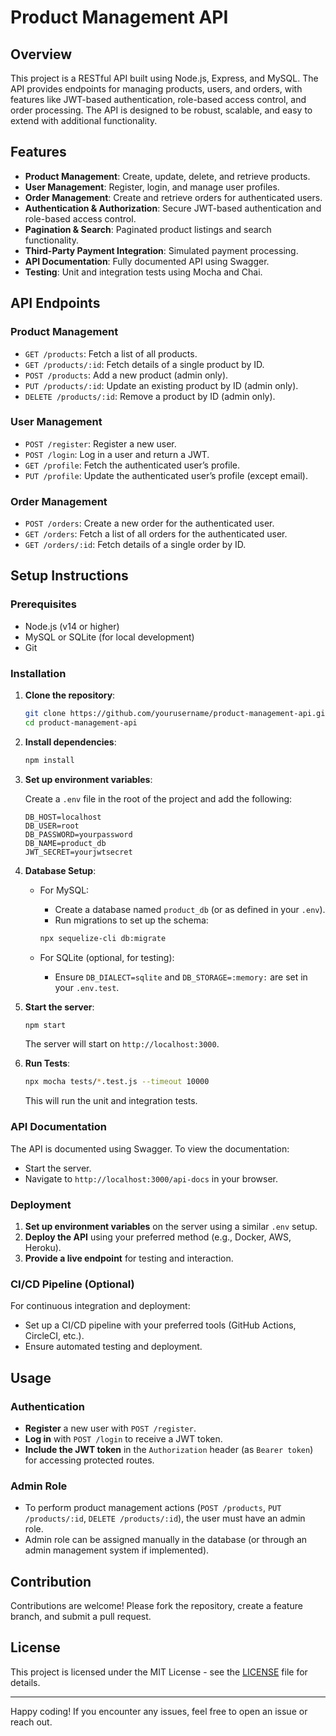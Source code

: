 # Product Management API

## Overview

This project is a RESTful API built using Node.js, Express, and MySQL. The API provides endpoints for managing products, users, and orders, with features like JWT-based authentication, role-based access control, and order processing. The API is designed to be robust, scalable, and easy to extend with additional functionality.

## Features

- **Product Management**: Create, update, delete, and retrieve products.
- **User Management**: Register, login, and manage user profiles.
- **Order Management**: Create and retrieve orders for authenticated users.
- **Authentication & Authorization**: Secure JWT-based authentication and role-based access control.
- **Pagination & Search**: Paginated product listings and search functionality.
- **Third-Party Payment Integration**: Simulated payment processing.
- **API Documentation**: Fully documented API using Swagger.
- **Testing**: Unit and integration tests using Mocha and Chai.

## API Endpoints

### Product Management

- `GET /products`: Fetch a list of all products.
- `GET /products/:id`: Fetch details of a single product by ID.
- `POST /products`: Add a new product (admin only).
- `PUT /products/:id`: Update an existing product by ID (admin only).
- `DELETE /products/:id`: Remove a product by ID (admin only).

### User Management

- `POST /register`: Register a new user.
- `POST /login`: Log in a user and return a JWT.
- `GET /profile`: Fetch the authenticated user’s profile.
- `PUT /profile`: Update the authenticated user’s profile (except email).

### Order Management

- `POST /orders`: Create a new order for the authenticated user.
- `GET /orders`: Fetch a list of all orders for the authenticated user.
- `GET /orders/:id`: Fetch details of a single order by ID.

## Setup Instructions

### Prerequisites

- Node.js (v14 or higher)
- MySQL or SQLite (for local development)
- Git

### Installation

1. **Clone the repository**:

    ```bash
    git clone https://github.com/yourusername/product-management-api.git
    cd product-management-api
    ```

2. **Install dependencies**:

    ```bash
    npm install
    ```

3. **Set up environment variables**:

    Create a `.env` file in the root of the project and add the following:

    ```plaintext
    DB_HOST=localhost
    DB_USER=root
    DB_PASSWORD=yourpassword
    DB_NAME=product_db
    JWT_SECRET=yourjwtsecret
    ```

4. **Database Setup**:

    - For MySQL:
      - Create a database named `product_db` (or as defined in your `.env`).
      - Run migrations to set up the schema:

      ```bash
      npx sequelize-cli db:migrate
      ```

    - For SQLite (optional, for testing):
      - Ensure `DB_DIALECT=sqlite` and `DB_STORAGE=:memory:` are set in your `.env.test`.

5. **Start the server**:

    ```bash
    npm start
    ```

    The server will start on `http://localhost:3000`.

6. **Run Tests**:

    ```bash
    npx mocha tests/*.test.js --timeout 10000
    ```

    This will run the unit and integration tests.

### API Documentation

The API is documented using Swagger. To view the documentation:

- Start the server.
- Navigate to `http://localhost:3000/api-docs` in your browser.

### Deployment

1. **Set up environment variables** on the server using a similar `.env` setup.
2. **Deploy the API** using your preferred method (e.g., Docker, AWS, Heroku).
3. **Provide a live endpoint** for testing and interaction.

### CI/CD Pipeline (Optional)

For continuous integration and deployment:

- Set up a CI/CD pipeline with your preferred tools (GitHub Actions, CircleCI, etc.).
- Ensure automated testing and deployment.

## Usage

### Authentication

- **Register** a new user with `POST /register`.
- **Log in** with `POST /login` to receive a JWT token.
- **Include the JWT token** in the `Authorization` header (as `Bearer token`) for accessing protected routes.

### Admin Role

- To perform product management actions (`POST /products`, `PUT /products/:id`, `DELETE /products/:id`), the user must have an admin role.
- Admin role can be assigned manually in the database (or through an admin management system if implemented).

## Contribution

Contributions are welcome! Please fork the repository, create a feature branch, and submit a pull request.

## License

This project is licensed under the MIT License - see the [LICENSE](LICENSE) file for details.

---

Happy coding! If you encounter any issues, feel free to open an issue or reach out.
